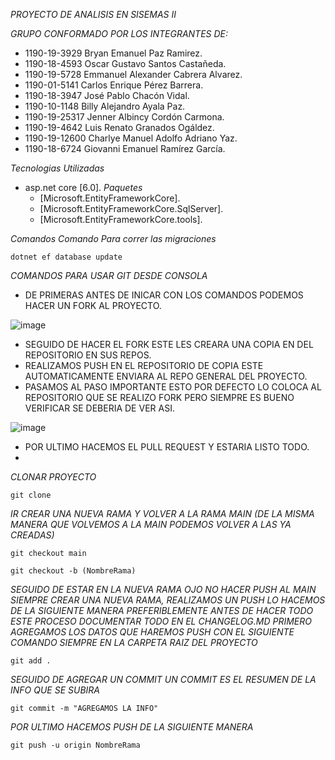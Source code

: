 *PROYECTO DE ANALISIS EN SISEMAS II*

*GRUPO CONFORMADO POR LOS INTEGRANTES DE:*
- 1190-19-3929 Bryan Emanuel Paz Ramirez.
- 1190-18-4593 Oscar Gustavo Santos Castañeda.
- 1190-19-5728 Emmanuel Alexander Cabrera Alvarez.
- 1190-01-5141 Carlos Enrique Pérez Barrera.
- 1190-18-3947 José Pablo Chacón Vidal.
- 1190-10-1148 Billy Alejandro Ayala Paz.
- 1190-19-25317 Jenner Albincy Cordón Carmona.
- 1190-19-4642 Luis Renato Granados Ogáldez.
- 1190-19-12600 Charlye Manuel Adolfo Adriano Yaz.
- 1190-18-6724 Giovanni Emanuel Ramírez García.

*Tecnologias Utilizadas*
- asp.net core [6.0].
  *Paquetes*
    - [Microsoft.EntityFrameworkCore].
    - [Microsoft.EntityFrameworkCore.SqlServer].
    - [Microsoft.EntityFrameworkCore.tools].
    
*Comandos*
*Comando Para correr las migraciones*
~~~~~~
dotnet ef database update
~~~~~~

*COMANDOS PARA USAR GIT DESDE CONSOLA*

- DE PRIMERAS ANTES DE INICAR CON LOS COMANDOS PODEMOS HACER UN FORK AL PROYECTO.

![image](https://user-images.githubusercontent.com/78948945/193508459-18f91c92-850c-41db-bdad-e4c7c211e4a2.png)

- SEGUIDO DE HACER EL FORK ESTE LES CREARA UNA COPIA EN DEL REPOSITORIO EN SUS REPOS.
- REALIZAMOS PUSH EN EL REPOSITORIO DE COPIA ESTE AUTOMATICAMENTE ENVIARA AL REPO GENERAL DEL PROYECTO.
- PASAMOS AL PASO IMPORTANTE ESTO POR DEFECTO LO COLOCA AL REPOSITORIO QUE SE REALIZO FORK PERO SIEMPRE ES BUENO VERIFICAR SE DEBERIA DE VER ASI.

![image](https://user-images.githubusercontent.com/78948945/193510871-26b76b0b-6483-4db9-9ea9-5e5d16287ab6.png)

- POR ULTIMO HACEMOS EL PULL REQUEST Y ESTARIA LISTO TODO. 
- 
*CLONAR PROYECTO*
~~~~
git clone
~~~~

*IR CREAR UNA NUEVA RAMA Y VOLVER A LA RAMA MAIN (DE LA MISMA MANERA QUE VOLVEMOS A LA MAIN PODEMOS VOLVER A LAS YA CREADAS)*
~~~~
git checkout main
~~~~
~~~~
git checkout -b (NombreRama)
~~~~

*SEGUIDO DE ESTAR EN LA NUEVA RAMA *OJO NO HACER PUSH AL MAIN SIEMPRE CREAR UNA NUEVA RAMA*, REALIZAMOS UN PUSH LO HACEMOS DE LA SIGUIENTE MANERA*
*PREFERIBLEMENTE ANTES DE HACER TODO ESTE PROCESO DOCUMENTAR TODO EN EL CHANGELOG.MD*
*PRIMERO AGREGAMOS LOS DATOS QUE HAREMOS PUSH CON EL SIGUIENTE COMANDO SIEMPRE EN LA CARPETA RAIZ DEL PROYECTO*
~~~~
git add .
~~~~

*SEGUIDO DE AGREGAR UN COMMIT UN COMMIT ES EL RESUMEN DE LA INFO QUE SE SUBIRA*
~~~~
git commit -m "AGREGAMOS LA INFO"
~~~~

*POR ULTIMO HACEMOS PUSH DE LA SIGUIENTE MANERA*
~~~~
git push -u origin NombreRama
~~~~


